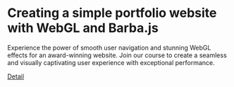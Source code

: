 # Creating a simple portfolio website with WebGL and Barba.js

Experience the power of smooth user navigation and stunning WebGL effects for an award-winning website. Join our course to create a seamless and visually captivating user experience with exceptional performance. 

[Detail](https://eduitfree.com/courses/creating-a-simple-portfolio-website-with-webgl-and-barba-js)